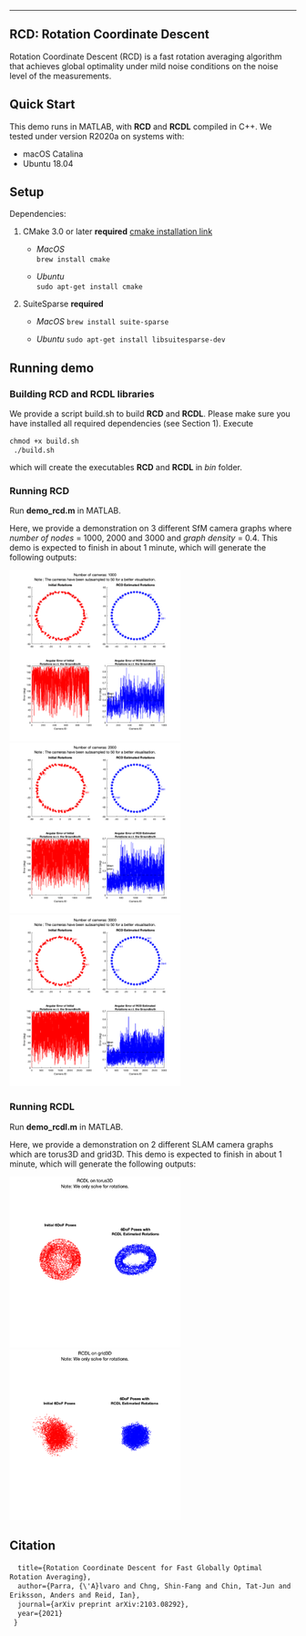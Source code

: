 -------------
**RCD: Rotation Coordinate Descent**
-------------

Rotation Coordinate Descent (RCD) is a fast rotation averaging algorithm that achieves global optimality under mild noise conditions on the noise level of the measurements.

## Quick Start
This demo runs in MATLAB, with **RCD** and **RCDL** compiled in C++.
We tested under version R2020a on systems with:
- macOS Catalina
- Ubuntu 18.04


## Setup ##
Dependencies:
   1. CMake 3.0 or later **required** [cmake installation link](https://cmake.org/install/)
      - *MacOS*   
      ```brew install cmake```

      - *Ubuntu*  
      ```sudo apt-get install cmake```

   2. SuiteSparse **required**
      - *MacOS*
        ```brew install suite-sparse```

      - *Ubuntu*
        ```sudo apt-get install libsuitesparse-dev```


## Running demo ##

### Building RCD and RCDL libraries
 We provide a script build.sh to build **RCD** and **RCDL**.
   Please make sure you have installed all required dependencies (see Section 1).
   Execute
   ``` 
   chmod +x build.sh
    ./build.sh
   ```
   which will create the executables **RCD** and **RCDL** in *bin* folder.
   
### Running RCD
  Run **demo_rcd.m** in MATLAB.
  
  Here, we provide a demonstration on 3 different SfM camera graphs where *number of nodes* = 1000, 2000 and 3000 and *graph density* = 0.4.
  This demo is expected to finish in about 1 minute, which will generate the following outputs:
  
  <img src ="n_1000.png" width="300" height="300"> <img src ="n_2000.png" width="300" height="300"> <img src ="n_3000.png" width="300" height="300">
  
### Running RCDL
  Run **demo_rcdl.m** in MATLAB.
  
  Here, we provide a demonstration on 2 different SLAM camera graphs which are torus3D and grid3D.
  This demo is expected to finish in about 1 minute, which will generate the following outputs:
  
   <img src ="torus.png" width="300" height="300">                <img src ="grid3d.png" width="300" height="300">
   
   
## Citation ##

``` @article{parra2021rotation,
  title={Rotation Coordinate Descent for Fast Globally Optimal Rotation Averaging},
  author={Parra, {\'A}lvaro and Chng, Shin-Fang and Chin, Tat-Jun and Eriksson, Anders and Reid, Ian},
  journal={arXiv preprint arXiv:2103.08292},  
  year={2021} 
 }
```
  
  

